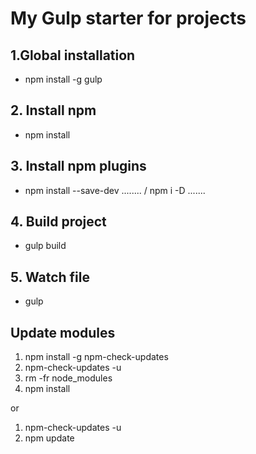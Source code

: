 # My Gulp starter for projects #

## 1.Global installation ##
* npm install -g gulp

## 2. Install npm ##
* npm install 

## 3. Install npm plugins ##
* npm install --save-dev ........ / npm i -D .......

## 4. Build project ##
* gulp build

## 5. Watch file ##
* gulp

## Update modules ##
1) npm install -g npm-check-updates
2) npm-check-updates -u
3) rm -fr node_modules
4) npm install

or

1) npm-check-updates -u
2) npm update